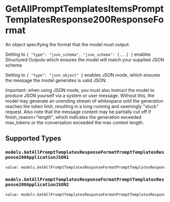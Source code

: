 # GetAllPromptTemplatesItemsPromptTemplatesResponse200ResponseFormat

An object specifying the format that the model must output. 

 Setting to `{ "type": "json_schema", "json_schema": {...} }` enables Structured Outputs which ensures the model will match your supplied JSON schema 

 Setting to `{ "type": "json_object" }` enables JSON mode, which ensures the message the model generates is valid JSON.

Important: when using JSON mode, you must also instruct the model to produce JSON yourself via a system or user message. Without this, the model may generate an unending stream of whitespace until the generation reaches the token limit, resulting in a long-running and seemingly "stuck" request. Also note that the message content may be partially cut off if finish_reason="length", which indicates the generation exceeded max_tokens or the conversation exceeded the max context length.


## Supported Types

### `models.GetAllPromptTemplatesResponseFormatPromptTemplatesResponse200ApplicationJSON1`

```python
value: models.GetAllPromptTemplatesResponseFormatPromptTemplatesResponse200ApplicationJSON1 = /* values here */
```

### `models.GetAllPromptTemplatesResponseFormatPromptTemplatesResponse200ApplicationJSON2`

```python
value: models.GetAllPromptTemplatesResponseFormatPromptTemplatesResponse200ApplicationJSON2 = /* values here */
```

